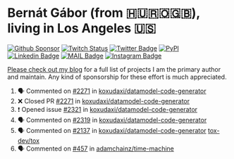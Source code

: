 # Bernát Gábor (from 🇭🇺🇷🇴🇬🇧), living in Los Angeles 🇺🇸

[![Github Sponsor](https://img.shields.io/static/v1?label=Sponsor&message=%E2%9D%A4&logo=GitHub&link=https://github.com/sponsors/gaborbernat&style=flat-square)](https://github.com/sponsors/gaborbernat)
[![Twitch Status](https://img.shields.io/twitch/status/gaborbernat?style=flat-square)](https://www.twitch.tv/gaborbernat)
[![Twitter Badge](https://img.shields.io/badge/-@gjbernat-1ca0f1?style=flat-square&labelColor=1ca0f1&logo=twitter&logoColor=white&link=https://twitter.com/gjbernat)](https://twitter.com/gjbernat)
[![PyPI](https://img.shields.io/badge/-gaborbernat-0073b7?style=flat-square&logo=Python&logoColor=white&link=https://pypi.org/user/gaborbernat/)](https://pypi.org/user/gaborbernat/)
[![Linkedin Badge](https://img.shields.io/badge/-gaborbernat-blue?style=flat-square&logo=Linkedin&logoColor=white&link=https://www.linkedin.com/in/gaborbernat/)](https://www.linkedin.com/in/gaborbernat/)
[![MAIL Badge](https://img.shields.io/badge/-gaborjbernat@gmail.com-c14438?style=flat-square&logo=Gmail&logoColor=white&link=mailto:gaborjbernat@gmail.com)](mailto:gaborjbernat@gmail.com)
[![Instagram Badge](https://img.shields.io/badge/-@gabor__bernat-845EC2?style=flat-square&labelColor=white&logo=Instagram&link=https://instagram.com/gabor_bernat/)](https://instagram.com/gabor_bernat)

[Please check out my blog](https://bernat.tech/about/) for a full list of projects I am the primary author and maintain.
Any kind of sponsorship for these effort is much appreciated.

<!--START_SECTION:activity-->

1. 🗣 Commented on [#2271](https://github.com/koxudaxi/datamodel-code-generator/pull/2271#issuecomment-2651645216) in [koxudaxi/datamodel-code-generator](https://github.com/koxudaxi/datamodel-code-generator)
2. ❌ Closed PR [#2271](https://github.com/koxudaxi/datamodel-code-generator/pull/2271) in [koxudaxi/datamodel-code-generator](https://github.com/koxudaxi/datamodel-code-generator)
3. ❗ Opened issue [#2321](https://github.com/koxudaxi/datamodel-code-generator/issues/2321) in [koxudaxi/datamodel-code-generator](https://github.com/koxudaxi/datamodel-code-generator)
4. 🗣 Commented on [#2319](https://github.com/koxudaxi/datamodel-code-generator/issues/2319#issuecomment-2651629132) in [koxudaxi/datamodel-code-generator](https://github.com/koxudaxi/datamodel-code-generator)
5. 🗣 Commented on [#2137](https://github.com/koxudaxi/datamodel-code-generator/issues/2137#issuecomment-2651587620) in [koxudaxi/datamodel-code-generator](https://github.com/koxudaxi/datamodel-code-generator)
   [tox-dev/tox](https://github.com/tox-dev/tox)
5. 🗣 Commented on [#457](https://github.com/adamchainz/time-machine/pull/457#issuecomment-2197730644) in
[adamchainz/time-machine](https://github.com/adamchainz/time-machine)
<!--END_SECTION:activity-->
